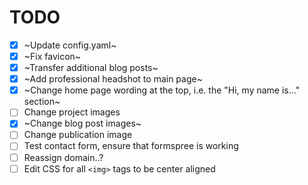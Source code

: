 # TODO
- [x] ~Update config.yaml~
- [x] ~Fix favicon~
- [x] ~Transfer additional blog posts~
- [x] ~Add professional headshot to main page~
- [x] ~Change home page wording at the top, i.e. the "Hi, my name is..." section~
- [ ] Change project images
- [x] ~Change blog post images~
- [ ] Change publication image
- [ ] Test contact form, ensure that formspree is working
- [ ] Reassign domain..?
- [ ] Edit CSS for all `<img>` tags to be center aligned
